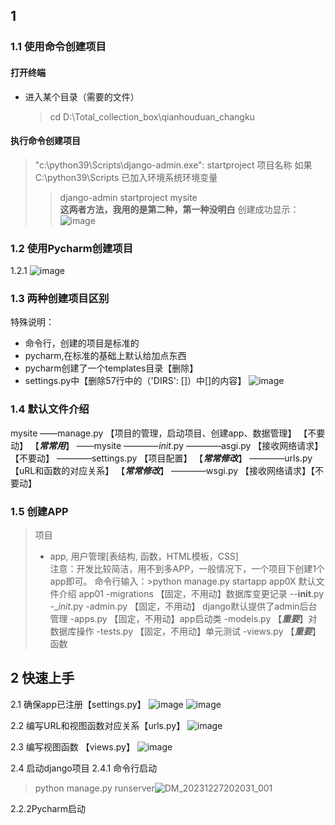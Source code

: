 ## 1 
### 1.1 使用命令创建项目
#### 打开终端
* 进入某个目录（需要的文件）
  >cd D:\Total_collection_box\qianhouduan_changku
#### 执行命令创建项目
>"c:\python39\Scripts\django-admin.exe": startproject 项目名称
>如果 C:\python39\Scripts 已加入环境系统环境变量
>> django-admin startproject mysite  
**这两者方法，我用的是第二种，第一种没明白**
创建成功显示：
![image](https://github.com/Maker-IoT-one/SCT-ZhuChengWei/assets/150048050/797d5fe6-2f95-4db0-a511-9c8bf8f8ea6b)


### 1.2 使用Pycharm创建项目
1.2.1 ![image](https://github.com/Maker-IoT-one/SCT-ZhuChengWei/assets/150048050/a887546f-248a-435f-9584-7977609b4bee)


### 1.3 两种创建项目区别
特殊说明：
* 命令行，创建的项目是标准的
* pycharm,在标准的基础上默认给加点东西
 * pycharm创建了一个templates目录【删除】
 * settings.py中【删除57行中的（'DIRS': []）中[]的内容】 
![image](https://github.com/Maker-IoT-one/SCT-ZhuChengWei/assets/150048050/fd4ffe75-cfae-4f45-b986-b727ef98ae8a)


### 1.4 默认文件介绍
mysite
——manage.py                  【项目的管理，启动项目、创建app、数据管理】 【不要动】  【***常常用***】
——mysite
————_init_.py
————asgi.py                  【接收网络请求】  【不要动】
————settings.py            【项目配置】                         【***常常修改***】
————urls.py                   【uRL和函数的对应关系】     【***常常修改***】
————wsgi.py                  【接收网络请求】【不要动】


### 1.5 创建APP 
>项目
>- app, 用户管理[表结构, 函数，HTML模板，CSS]  
注意：开发比较简洁，用不到多APP，一般情况下，一个项目下创建1个app即可。
命令行输入：>python manage.py startapp app0X
默认文件介绍
app01
-migrations      【固定，不用动】数据库变更记录
--__init__.py
-__init_.py
-admin.py        【固定，不用动】 django默认提供了admin后台管理
-apps.py          【固定，不用动】app启动类
-models.py      【***重要***】对数据库操作
-tests.py          【固定，不用动】单元测试
-views.py         【***重要***】函数


## 2 快速上手
2.1 确保app已注册【settings.py】
![image](https://github.com/Maker-IoT-one/SCT-ZhuChengWei/assets/150048050/c784394c-4209-4ce1-bd53-d2816199d59f)
![image](https://github.com/Maker-IoT-one/SCT-ZhuChengWei/assets/150048050/09439513-f0ed-4097-8adc-dfa946e3f6ca)

2.2 编写URL和视图函数对应关系【urls.py】
![image](https://github.com/Maker-IoT-one/SCT-ZhuChengWei/assets/150048050/40f21c79-d929-459a-a93d-4d17ecf64caf)

2.3 编写视图函数 【views.py】
![image](https://github.com/Maker-IoT-one/SCT-ZhuChengWei/assets/150048050/75a67e45-d538-4e83-aad1-4e55e1a9b86c)

2.4 启动django项目
2.4.1 命令行启动
>python manage.py runserver![DM_20231227202031_001](https://github.com/Maker-IoT-one/SCT-ZhuChengWei/assets/150048050/30be48b0-c9cf-47a4-8ad1-3b35a851fbe7)

2.2.2Pycharm启动


